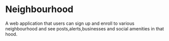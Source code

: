 # Neighbourhood
A web application that users can sign up and enroll to various neighbourhood and see posts,alerts,businesses and social amenities in that hood.
